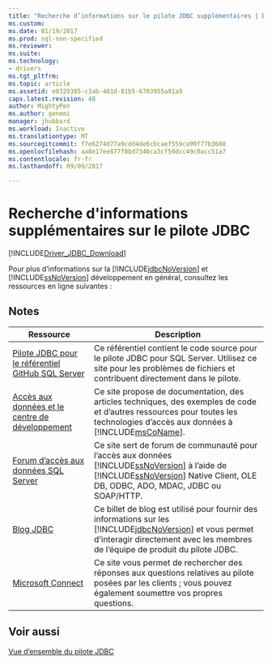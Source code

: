 ```yaml
---
title: "Recherche d’informations sur le pilote JDBC supplémentaires | Documents Microsoft"
ms.custom: 
ms.date: 01/19/2017
ms.prod: sql-non-specified
ms.reviewer: 
ms.suite: 
ms.technology:
- drivers
ms.tgt_pltfrm: 
ms.topic: article
ms.assetid: e0329385-c3ab-481d-81b5-6703955a91a9
caps.latest.revision: 48
author: MightyPen
ms.author: genemi
manager: jhubbard
ms.workload: Inactive
ms.translationtype: MT
ms.sourcegitcommit: f7e6274d77a9cdd4de6cbcaef559ca99f77b3608
ms.openlocfilehash: aa8e17ee877f8bd7346ca3cf50dcc49c0acc51a7
ms.contentlocale: fr-fr
ms.lasthandoff: 09/09/2017

---
```

# <a name="finding-additional-jdbc-driver-information"></a>Recherche d'informations supplémentaires sur le pilote JDBC
[!INCLUDE[Driver_JDBC_Download](../../includes/driver_jdbc_download.md)]

  Pour plus d’informations sur la [!INCLUDE[jdbcNoVersion](../../includes/jdbcnoversion_md.md)] et [!INCLUDE[ssNoVersion](../../includes/ssnoversion_md.md)] développement en général, consultez les ressources en ligne suivantes :  
  
## <a name="remarks"></a>Notes  
  
|Ressource| Description|  
|--------------|-----------------|  
|[Pilote JDBC pour le référentiel GitHub SQL Server](https://github.com/microsoft/mssql-jdbc)|Ce référentiel contient le code source pour le pilote JDBC pour SQL Server. Utilisez ce site pour les problèmes de fichiers et contribuent directement dans le pilote.|
|[Accès aux données et le centre de développement](http://go.microsoft.com/fwlink?linkid=4173)|Ce site propose de documentation, des articles techniques, des exemples de code et d’autres ressources pour toutes les technologies d’accès aux données à [!INCLUDE[msCoName](../../includes/msconame_md.md)].|  
|[Forum d’accès aux données SQL Server](http://go.microsoft.com/fwlink/?LinkId=70651)|Ce site sert de forum de communauté pour l’accès aux données [!INCLUDE[ssNoVersion](../../includes/ssnoversion_md.md)] à l’aide de [!INCLUDE[ssNoVersion](../../includes/ssnoversion_md.md)] Native Client, OLE DB, ODBC, ADO, MDAC, JDBC ou SOAP/HTTP.|  
|[Blog JDBC](http://go.microsoft.com/fwlink/?LinkId=124746)|Ce billet de blog est utilisé pour fournir des informations sur les [!INCLUDE[jdbcNoVersion](../../includes/jdbcnoversion_md.md)] et vous permet d’interagir directement avec les membres de l’équipe de produit du pilote JDBC.|  
|[Microsoft Connect](http://go.microsoft.com/fwlink/?LinkID=116905)|Ce site vous permet de rechercher des réponses aux questions relatives au pilote posées par les clients ; vous pouvez également soumettre vos propres questions.|  
  
## <a name="see-also"></a>Voir aussi  
 [Vue d’ensemble du pilote JDBC](../../connect/jdbc/overview-of-the-jdbc-driver.md)  
  
  

